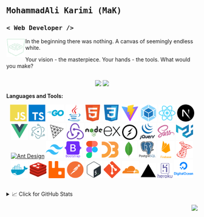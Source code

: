 <!-- https://github.com/makarimi76/ -->
<!-- April 16, 2021 -->
<!-- LEAVE A STAR, IF YOU LIKE IT ! -->

<h2><samp>MohammadAli Karimi (MaK)</samp></h2>
<h3><samp>&lt; Web Developer /&gt;</samp></h3>
<a target="_blank" href="https://github.com/makarimi76">
  <img align="left" src="https://raw.githubusercontent.com/devicons/devicon/master/icons/devicon/devicon-line.svg"
    alt="MohammadAli Karimi" width="50" height="50" /></a>
In the beginning there was nothing. A canvas of seemingly endless white.

Your vision - the masterpiece. Your hands - the tools. What would you make?

<h2></h2>

<p align="center">
  <a href="https://www.linkedin.com/in/mak-dev/"><img
      src="https://img.shields.io/badge/-LinkedIn-blue?style=for-the-badge&logo=Linkedin&logoColor=white&link=https://www.linkedin.com/in/makarimi76/"></a>
  <a href="mailto:ma.karimi76@gmail.com"><img
      src="https://img.shields.io/badge/-Gmail-f4f4f4?style=for-the-badge&labelColor=f4f4f4&logo=gmail&logoColor=D14836&link=mailto:ma.karimi76@gmail.com/"></a>
</p>


**Languages and Tools:**
<p align="center">
  <a target="_blank" href="https://javascript.info/"><img
      src="https://raw.githubusercontent.com/devicons/devicon/master/icons/javascript/javascript-plain.svg"
      alt="JavaScript" width="45" height="45" /></a>
  <a target="_blank" href="https://www.typescriptlang.org/"><img
      src="https://raw.githubusercontent.com/devicons/devicon/master/icons/typescript/typescript-original.svg"
      alt="TypeScript" width="45" height="45" /></a>
  <a target="_blank" href="https://go.dev/"><img
      src="https://raw.githubusercontent.com/devicons/devicon/master/icons/go/go-original-wordmark.svg"
      alt="GoLang" width="45" height="45" /></a>
  <a target="_blank" href="https://java.com/"><img
      src="https://raw.githubusercontent.com/devicons/devicon/master/icons/java/java-original.svg"
      alt="Java" width="45" height="45" /></a>
  <a target="_blank" href="https://www.w3schools.com/html/"><img
      src="https://raw.githubusercontent.com/devicons/devicon/master/icons/html5/html5-original.svg" alt="HTML"
      width="45" height="45" /></a>
  <a target="_blank" href="https://www.w3schools.com/css/"><img
      src="https://raw.githubusercontent.com/devicons/devicon/master/icons/css3/css3-original.svg" alt="CSS" width="45"
      height="45" /></a>
  <a target="_blank" href="https://vitejs.dev/"><img
      src="https://raw.githubusercontent.com/devicons/devicon/master/icons/vitejs/vitejs-original.svg" alt="ViteJS"
      width="45" height="45" /></a>
  <a target="_blank" href="https://webpack.js.org/"><img
      src="https://raw.githubusercontent.com/devicons/devicon/master/icons/webpack/webpack-original.svg" alt="Webpack"
      width="45" height="45" /></a>
  <a target="_blank" href="https://reactjs.org/"><img
      src="https://raw.githubusercontent.com/devicons/devicon/master/icons/react/react-original.svg" alt="ReactJS"
      width="45" height="45" /></a>
  <a target="_blank" href="https://nextjs.org/"><img
      src="https://raw.githubusercontent.com/devicons/devicon/master/icons/nextjs/nextjs-original.svg"
      alt="NextJS" width="45" height="45" /></a>
  <a target="_blank" href="https://veujs.org/"><img
      src="https://raw.githubusercontent.com/devicons/devicon/master/icons/vuejs/vuejs-original.svg"
      alt="VeuJS" width="45" height="45" /></a>
  <a target="_blank" href="https://electronjs.org/"><img
      src="https://raw.githubusercontent.com/devicons/devicon/master/icons/electron/electron-original.svg"
      alt="ElectronJS" width="45" height="45" /></a>
  <a target="_blank" href="https://threejs.org/"><img
      src="https://raw.githubusercontent.com/devicons/devicon/master/icons/threejs/threejs-original.svg"
      alt="ThreeJS" width="45" height="45" /></a>
  <a target="_blank" href="https://redux.js.org/"><img
      src="https://raw.githubusercontent.com/devicons/devicon/master/icons/redux/redux-original.svg" alt="Redux"
      width="45" height="45" /></a>
  <a target="_blank" href="https://nodejs.org/"><img
      src="https://raw.githubusercontent.com/devicons/devicon/master/icons/nodejs/nodejs-original-wordmark.svg" alt="NodeJS"
      width="45" height="45" /></a>
  <a target="_blank" href="https://expressjs.com/"><img
      src="https://raw.githubusercontent.com/devicons/devicon/master/icons/express/express-original.svg"
      alt="Express" width="45" height="45" /></a>
  <a target="_blank" href="https://socket.io/"><img
      src="https://raw.githubusercontent.com/devicons/devicon/master/icons/socketio/socketio-original.svg"
      alt="Socket.io" width="40" height="40" /></a>
  <a target="_blank" href="https://jquery.com/"><img
      src="https://raw.githubusercontent.com/devicons/devicon/master/icons/jquery/jquery-original-wordmark.svg"
      alt="jQuery" width="45" height="45" /></a>
  <a target="_blank" href="https://sass-lang.com/"><img
      src="https://raw.githubusercontent.com/devicons/devicon/master/icons/sass/sass-original.svg" alt="Sass" width="45"
      height="45" /></a>
  <a target="_blank" href="https://material-ui.com/"><img
      src="https://raw.githubusercontent.com/devicons/devicon/master/icons/materialui/materialui-original.svg"
      alt="Material-UI" width="45" height="45" /></a>
  <a target="_blank" href="https://ant.design/"><img
      src="https://gw.alipayobjects.com/zos/rmsportal/KDpgvguMpGfqaHPjicRK.svg" alt="Ant Design" width="45"
      height="45" /></a>
  <a target="_blank" href="https://tailwindcss.com/"><img
      src="https://raw.githubusercontent.com/devicons/devicon/master/icons/tailwindcss/tailwindcss-original.svg"
      alt="TailwindCSS" width="45" height="45" /></a>
  <a target="_blank" href="https://getbootstrap.com/"><img
      src="https://raw.githubusercontent.com/devicons/devicon/master/icons/bootstrap/bootstrap-plain-wordmark.svg"
      alt="Bootstrap" width="45" height="45" /></a>
  <a target="_blank" href="https://www.figma.com/"><img
      src="https://raw.githubusercontent.com/devicons/devicon/master/icons/figma/figma-original.svg" alt="Figma"
      width="45" height="45" /></a>
  <a target="_blank" href="https://d3js.org/"><img
      src="https://raw.githubusercontent.com/devicons/devicon/master/icons/d3js/d3js-plain.svg" alt="D3JS" width="45"
      height="45" /></a>
  <a target="_blank" href="https://www.mongodb.com/"><img
      src="https://raw.githubusercontent.com/devicons/devicon/master/icons/mongodb/mongodb-original.svg"
      alt="mongoDB" width="45" height="45" /></a>
  <a target="_blank" href="https://postgresql.org/"><img
      src="https://raw.githubusercontent.com/devicons/devicon/master/icons/postgresql/postgresql-original-wordmark.svg"
      alt="postgreSQL" width="45" height="45" /></a>
  <a target="_blank" href="https://firebase.google.com/"><img
      src="https://raw.githubusercontent.com/devicons/devicon/master/icons/firebase/firebase-plain-wordmark.svg"
      alt="Firebase" width="45" height="45" /></a>
  <a target="_blank" href="https://www.microsoft.com/en-us/sql-server"><img
      src="https://raw.githubusercontent.com/devicons/devicon/master/icons/microsoftsqlserver/microsoftsqlserver-plain.svg"
      alt="SQL Server" width="45" height="45" /></a>
  <a target="_blank" href="https://docker.com"><img
      src="https://raw.githubusercontent.com/devicons/devicon/master/icons/docker/docker-plain.svg"
      alt="Docker" width="45" height="45" /></a>
  <a target="_blank" href="https://redis.io"><img
      src="https://raw.githubusercontent.com/devicons/devicon/master/icons/redis/redis-original.svg"
      alt="Redis" width="45" height="45" /></a>
  <a target="_blank" href="https://rabbitmq.com"><img
      src="https://raw.githubusercontent.com/devicons/devicon/master/icons/rabbitmq/rabbitmq-original.svg"
      alt="RabbitMQ" width="45" height="45" /></a>
  <a target="_blank" href="https://postman.com/"><img
      src="https://raw.githubusercontent.com/devicons/devicon/master/icons/postman/postman-original.svg" alt="Postman" width="45"
      height="45" /></a>
  <a target="_blank" href="https://gnu.org/"><img
      src="https://raw.githubusercontent.com/devicons/devicon/master/icons/bash/bash-original.svg" alt="Bash" width="45"
      height="45" /></a>
  <a target="_blank" href="https://git-scm.com/"><img
      src="https://raw.githubusercontent.com/devicons/devicon/master/icons/git/git-plain.svg" alt="git" width="45"
      height="45" /></a>
  <a target="_blank" href="https://cloudflare.com/"><img
      src="https://raw.githubusercontent.com/devicons/devicon/master/icons/cloudflare/cloudflare-original.svg"
      alt="Cloudflare" width="45" height="45" /></a>
  <a target="_blank" href="https://vercel.com/"><img
      src="https://raw.githubusercontent.com/devicons/devicon/master/icons/vercel/vercel-original.svg"
      alt="Vercel" width="40" height="40" /></a>
  <a target="_blank" href="https://heroku.com/"><img
      src="https://raw.githubusercontent.com/devicons/devicon/master/icons/heroku/heroku-original-wordmark.svg"
      alt="heroku" width="40" height="40" /></a>
  <a target="_blank" href="https://digitalocean.com/"><img
      src="https://raw.githubusercontent.com/devicons/devicon/master/icons/digitalocean/digitalocean-original-wordmark.svg"
      alt="DigitalOcean" width="50" height="50" /></a>
</p>

<h2></h2>

<details>
  <summary>📈 Click for GitHub Stats</summary>
  <br></br>
  <img alt="Top Language" align="center"
    src="https://github-readme-stats.vercel.app/api/top-langs/?username=makarimi76&langs_count=3&theme=dracula" />
  <img alt="GitHub Stats" align="top"
    src="https://github-readme-stats.vercel.app/api?username=makarimi76&theme=dracula" />
</details>

<!-- 
<a href="https://github.com/rishuinfinity/InternetSpeedMonitor" target="_blank">
  <img alt="InternetSpeedMonitor" align="center"
    src="https://github-readme-stats.vercel.app/api/pin/?username=rishuinfinity&repo=InternetSpeedMonitor&description_lines_count=2&theme=dracula" />
</a>
<a href="https://github.com/makarimi76/react-navigation" target="_blank">
  <img alt="react-navigation" align="center"
    src="https://github-readme-stats.vercel.app/api/pin/?username=makarimi76&repo=react-navigation&description_lines_count=2&theme=dracula" />
</a>

<h2></h2>
-->

<img align="right"
  src="https://vbr.nathanchung.dev/badge?page_id=https://github.com/makarimi76&lcolor=fff&color=000&style=for-the-badge&logo=Github&logoColor=181717&hit=false">
